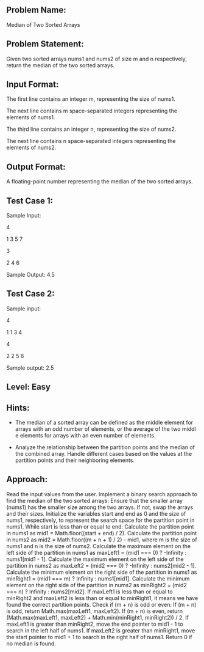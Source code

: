 ## Problem Name:
Median of Two Sorted Arrays

## Problem Statement:
Given two sorted arrays nums1 and nums2 of size 
m and n respectively, return the median of the two 
sorted arrays.


## Input Format:
The first line contains an integer m, 
representing the size of nums1.

The next line contains m space-separated
 integers representing the elements of nums1.

The third line contains an integer n, 
representing the size of nums2.

The next line contains n space-separated 
integers representing the elements of nums2.

## Output Format:
A floating-point number 
representing the median 
of the two sorted arrays.

## Test Case 1:
Sample Input:

4

1 3 5 7

3

2 4 6

Sample Output:
4.5

## Test Case 2:
Sample input:

4

1 1 3 4

4

2 2 5 6

Sample output:
2.5

## Level: Easy

## Hints:
- The median of a sorted array can be defined as 
the middle element for arrays with an odd number 
of elements, or the average of the two middl
e elements for arrays with an even number of 
elements.

- Analyze the relationship between the partition
 points and the median of the combined array.
Handle different cases based on the values at 
the partition points and their neighboring 
elements.

## Approach:
Read the input values from the user.
Implement a binary search approach to find the median of the two sorted arrays:
Ensure that the smaller array (nums1) has the smaller size among the two arrays. 
If not, swap the arrays and their sizes.
Initialize the variables start and end as 0 and the size of nums1, respectively, to 
represent the search space for the partition point in nums1.
While start is less than or equal to end:
Calculate the partition point in nums1 as mid1 = Math.floor((start + end) / 2).
Calculate the partition point in nums2 as mid2 = Math.floor((m + n + 1) / 2) - mid1, 
where m is the size of nums1 and n is the size of nums2.
Calculate the maximum element on the left side of the partition in nums1 
as maxLeft1 = (mid1 === 0) ? -Infinity : nums1[mid1 - 1].
Calculate the maximum element on the left side of the partition in nums2 as 
maxLeft2 = (mid2 === 0) ? -Infinity : nums2[mid2 - 1].
Calculate the minimum element on the right side of the partition in nums1 as 
minRight1 = (mid1 === m) ? Infinity : nums1[mid1].
Calculate the minimum element on the right side of the partition in nums2 as 
minRight2 = (mid2 === n) ? Infinity : nums2[mid2].
If maxLeft1 is less than or equal to minRight2 and maxLeft2 is less than or equal 
to minRight1, it means we have found the correct partition points. Check if (m + n) is odd or even:
If (m + n) is odd, return Math.max(maxLeft1, maxLeft2).
If (m + n) is even, return (Math.max(maxLeft1, maxLeft2) + Math.min(minRight1, minRight2)) / 2.
If maxLeft1 is greater than minRight2, move the end pointer to mid1 - 1 to search in the left half of nums1.
If maxLeft2 is greater than minRight1, move the start pointer to mid1 + 1 to search in the right half of nums1.
Return 0 if no median is found.